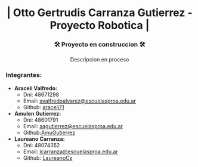 <h1 align= "center">| Otto Gertrudis Carranza Gutierrez - Proyecto Robotica |</h1>
<h3 align= "center">🛠 Proyecto en construccion 🛠</h3>
<p align= "center">Descripcion en proceso</p>

### Integrantes:
- **Araceli Valfredo:**
    - Dni: 48671298
    - Email: avalfredoalvarez@escuelasproa.edu.ar
    - Github: [araceli71](https://github.com/araceli71)
- **Amulen Gutierrez:**
    - Dni: 48601791
    - Email: aagutierrez@escuelasproa.edu.ar
    - Github:[AmuGutierrez](https://github.com/AmuGutierrez)
- **Laureano Carranza:**
    - Dni: 48074352
    - Email: lcarranza@escuelasproa.edu.ar
    - Github: [LaureanoCz](https://github.com/LaureanoCz)